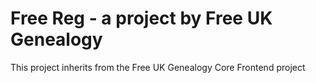 # Free Reg - a project by Free UK Genealogy

This project inherits from the Free UK Genealogy Core Frontend project
